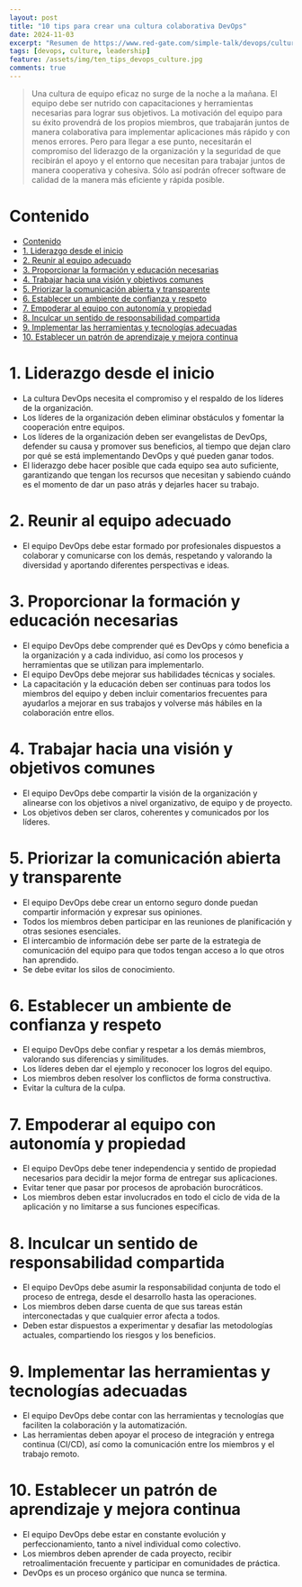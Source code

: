 ```yaml
---
layout: post
title: "10 tips para crear una cultura colaborativa DevOps"
date: 2024-11-03
excerpt: "Resumen de https://www.red-gate.com/simple-talk/devops/culture/ten-tips-building-collaborative-devops-culture"
tags: [devops, culture, leadership]
feature: /assets/img/ten_tips_devops_culture.jpg
comments: true
---
```

> Una cultura de equipo eficaz no surge de la noche a la mañana. El equipo debe ser nutrido con capacitaciones y herramientas necesarias para lograr sus objetivos. La motivación del equipo para su éxito provendrá de los propios miembros, que trabajarán juntos de manera colaborativa para implementar aplicaciones más rápido y con menos errores. Pero para llegar a ese punto, necesitarán el compromiso del liderazgo de la organización y la seguridad de que recibirán el apoyo y el entorno que necesitan para trabajar juntos de manera cooperativa y cohesiva. Sólo así podrán ofrecer software de calidad de la manera más eficiente y rápida posible.

# Contenido
- [Contenido](#contenido)
- [1. Liderazgo desde el inicio](#1-liderazgo-desde-el-inicio)
- [2. Reunir al equipo adecuado](#2-reunir-al-equipo-adecuado)
- [3. Proporcionar la formación y educación necesarias](#3-proporcionar-la-formación-y-educación-necesarias)
- [4. Trabajar hacia una visión y objetivos comunes](#4-trabajar-hacia-una-visión-y-objetivos-comunes)
- [5. Priorizar la comunicación abierta y transparente](#5-priorizar-la-comunicación-abierta-y-transparente)
- [6. Establecer un ambiente de confianza y respeto](#6-establecer-un-ambiente-de-confianza-y-respeto)
- [7. Empoderar al equipo con autonomía y propiedad](#7-empoderar-al-equipo-con-autonomía-y-propiedad)
- [8. Inculcar un sentido de responsabilidad compartida](#8-inculcar-un-sentido-de-responsabilidad-compartida)
- [9. Implementar las herramientas y tecnologías adecuadas](#9-implementar-las-herramientas-y-tecnologías-adecuadas)
- [10. Establecer un patrón de aprendizaje y mejora continua](#10-establecer-un-patrón-de-aprendizaje-y-mejora-continua)

# 1. Liderazgo desde el inicio

* La cultura DevOps necesita el compromiso y el respaldo de los líderes de la organización. 
* Los líderes de la organización deben eliminar obstáculos y fomentar la cooperación entre equipos. 
* Los líderes de la organización deben ser evangelistas de DevOps, defender su causa y promover sus beneficios, al tiempo que dejan claro por qué se está implementando DevOps y qué pueden ganar todos.
* El liderazgo debe hacer posible que cada equipo sea auto suficiente, garantizando que tengan los recursos que necesitan y sabiendo cuándo es el momento de dar un paso atrás y dejarles hacer su trabajo.
  
# 2. Reunir al equipo adecuado 

* El equipo DevOps debe estar formado por profesionales dispuestos a colaborar y comunicarse con los demás, respetando y valorando la diversidad y aportando diferentes perspectivas e ideas.

# 3. Proporcionar la formación y educación necesarias 

* El equipo DevOps debe comprender qué es DevOps y cómo beneficia a la organización y a cada individuo, así como los procesos y herramientas que se utilizan para implementarlo. 
* El equipo DevOps debe mejorar sus habilidades técnicas y sociales.
* La capacitación y la educación deben ser continuas para todos los miembros del equipo y deben incluir comentarios frecuentes para ayudarlos a mejorar en sus trabajos y volverse más hábiles en la colaboración entre ellos.

# 4. Trabajar hacia una visión y objetivos comunes

* El equipo DevOps debe compartir la visión de la organización y alinearse con los objetivos a nivel organizativo, de equipo y de proyecto. 
* Los objetivos deben ser claros, coherentes y comunicados por los líderes.

# 5. Priorizar la comunicación abierta y transparente

* El equipo DevOps debe crear un entorno seguro donde puedan compartir información y expresar sus opiniones. 
* Todos los miembros deben participar en las reuniones de planificación y otras sesiones esenciales.
* El intercambio de información debe ser parte de la estrategia de comunicación del equipo para que todos tengan acceso a lo que otros han aprendido.
* Se debe evitar los silos de conocimiento.

# 6. Establecer un ambiente de confianza y respeto

* El equipo DevOps debe confiar y respetar a los demás miembros, valorando sus diferencias y similitudes. 
* Los líderes deben dar el ejemplo y reconocer los logros del equipo. 
* Los miembros deben resolver los conflictos de forma constructiva.
* Evitar la cultura de la culpa.

# 7. Empoderar al equipo con autonomía y propiedad

* El equipo DevOps debe tener independencia y sentido de propiedad necesarios para decidir la mejor forma de entregar sus aplicaciones. 
* Evitar tener que pasar por procesos de aprobación burocráticos. 
* Los miembros deben estar involucrados en todo el ciclo de vida de la aplicación y no limitarse a sus funciones específicas.

# 8. Inculcar un sentido de responsabilidad compartida

* El equipo DevOps debe asumir la responsabilidad conjunta de todo el proceso de entrega, desde el desarrollo hasta las operaciones. 
* Los miembros deben darse cuenta de que sus tareas están interconectadas y que cualquier error afecta a todos. 
* Deben estar dispuestos a experimentar y desafiar las metodologías actuales, compartiendo los riesgos y los beneficios.

# 9. Implementar las herramientas y tecnologías adecuadas

* El equipo DevOps debe contar con las herramientas y tecnologías que faciliten la colaboración y la automatización. 
* Las herramientas deben apoyar el proceso de integración y entrega continua (CI/CD), así como la comunicación entre los miembros y el trabajo remoto.

# 10. Establecer un patrón de aprendizaje y mejora continua 

* El equipo DevOps debe estar en constante evolución y perfeccionamiento, tanto a nivel individual como colectivo. 
* Los miembros deben aprender de cada proyecto, recibir retroalimentación frecuente y participar en comunidades de práctica. 
* DevOps es un proceso orgánico que nunca se termina.